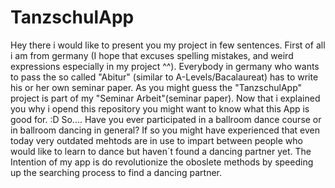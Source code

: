 # TanzschulApp
Hey there i would like to present you my project in few sentences.
First of all i am from germany (I hope that excuses spelling mistakes, and weird expressions especially in my project ^^).
Everybody in germany who wants to pass the so called "Abitur" (similar to A-Levels/Bacalaureat) has to write his or her own seminar paper.
As you might guess the "TanzschulApp" project is part of  my "Seminar Arbeit"(seminar paper).
Now that i explained you why i opend this repository you might want to know what this App is good for. :D
So.... Have you ever participated in a ballroom dance course or  in ballroom dancing in general? If so you might have experienced that
even today very outdated mehtods are in use to impart between people who would like to learn to dance but haven´t found a dancing partner yet.
The Intention of my app is  do revolutionize the oboslete methods by speeding up the searching process to find a dancing partner.

